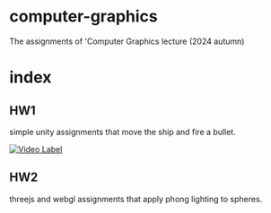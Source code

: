 # computer-graphics
The assignments of 'Computer Graphics lecture (2024 autumn)

# index
## HW1
simple unity assignments that move the ship and fire a bullet.

[![Video Label](http://img.youtube.com/vi/qpGEecQNFHA/0.jpg)](https://youtu.be/qpGEecQNFHA)

## HW2
threejs and webgl assignments that apply phong lighting to spheres.